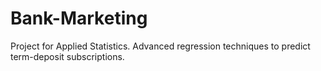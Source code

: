 # Bank-Marketing
Project for Applied Statistics. Advanced regression techniques to predict term-deposit subscriptions.
